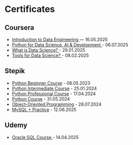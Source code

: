 # Certificates

## Coursera

- [Introduction to Data Engineering ](https://www.coursera.org/account/accomplishments/verify/Q1QM933TRCOI) — 16.05.2025
- [Python for Data Science, AI & Development ](https://www.coursera.org/account/accomplishments/verify/RE1QJ5J27Q9M) - 06.07.2025  
- [What is Data Science? ](https://www.coursera.org/account/accomplishments/verify/6XFV92CM88JB) - 29.01.2025 
- [Tools for Data Science? ](https://www.coursera.org/account/accomplishments/verify/7MXBOZMD8SHE) - 08.02.2025

## Stepik

- [Python Beginner Course](https://stepik.org/cert/2056820?lang=en) - 08.05.2023  
- [Python Intermediate Course](https://stepik.org/cert/2341634?lang=en) - 25.01.2024   
- [Python Professional Course](https://stepik.org/cert/2432220?lang=en) - 17.04.2024
- [Python Course](https://stepik.org/cert/2486167?lang=en) - 31.05.2024
- [Object-Oriented Programming](https://stepik.org/cert/2530129?lang=en) - 28.07.2024 
- [MySQL + Practice](https://stepik.org/cert/2888336?lang=en) - 12.06.2025 


## Udemy

- [Oracle SQL Course ](https://www.udemy.com/certificate/UC-0980df6f-7645-4129-a572-7a045118e41e/) - 14.04.2025
